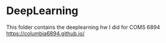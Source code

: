 # DeepLearning
This folder contains the deeplearning hw I did for COMS 6894 https://columbia6894.github.io/
